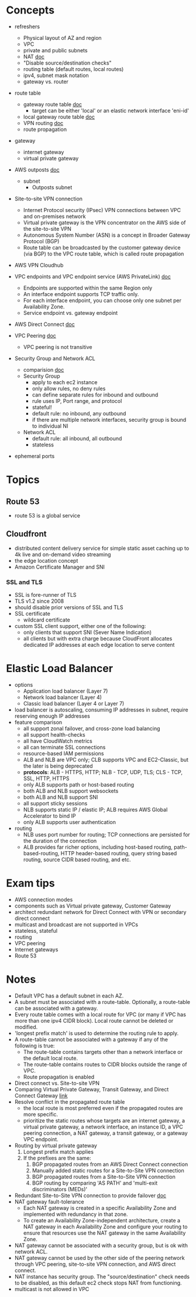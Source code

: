 # Concepts

- refreshers
    - Physical layout of AZ and region
    - VPC
    - private and public subnets
    - NAT [doc](https://docs.aws.amazon.com/vpc/latest/userguide/vpc-nat-gateway.html)
    - "Disable source/destination checks"
    - routing table (default routes, local routes)
    - ipv4, subnet mask notation
    - gateway vs. router
- route table
    - gateway route table [doc](https://docs.aws.amazon.com/vpc/latest/userguide/VPC_Route_Tables.html#gateway-route-table)
        - target can be either 'local' or an elastic network interface 'eni-id'
    - local gateway route table [doc](https://docs.aws.amazon.com/outposts/latest/userguide/outposts-local-gateways.html)
    - VPN routing [doc](https://docs.aws.amazon.com/vpn/latest/s2svpn/VPNRoutingTypes.html)
    - route propagation
- gateway
    - internet gateway
    - virtual private gateway
- AWS outposts [doc](https://docs.aws.amazon.com/outposts/latest/userguide/what-is-outposts.html)
    - subnet
        - Outposts subnet 
- Site-to-site VPN connection
    - Internet Protocol security (IPsec) VPN connections between VPC and on-premises network
    - Virtual private gateway is the VPN concentrator on the AWS side of the site-to-site VPN
    - Autonomous System Number (ASN) is a concept in Broader Gateway Protocol (BGP)
    - Route table can be broadcasted by the customer gateway device (via BGP) to the VPC route table, which is called route propagation
- AWS VPN Cloudhub
- VPC endpoints and VPC endpoint service (AWS PrivateLink) [doc](https://docs.aws.amazon.com/vpc/latest/userguide/endpoint-services-overview.html)
    - Endpoints are supported within the same Region only
    - An interface endpoint supports TCP traffic only.
    - For each interface endpoint, you can choose only one subnet per Availability Zone.
    - Service endpoint vs. gateway endpoint
- AWS Direct Connect [doc](https://docs.aws.amazon.com/directconnect/latest/UserGuide/Welcome.html)
- VPC Peering [doc](https://docs.aws.amazon.com/vpc/latest/peering/what-is-vpc-peering.html)
    - VPC peering is not transitive
- Security Group and Network ACL
    - comparision [doc](https://docs.aws.amazon.com/vpc/latest/userguide/VPC_Security.html#VPC_Security_Comparison)
    - Security Group
        - apply to each ec2 instance
        - only allow rules, no deny rules
        - can define separate rules for inbound and outbound
        - rule uses IP, Port range, and protocol 
        - stateful!
        - default rule: no inbound, any outbound
        - if there are multiple network interfaces, security group is bound to individual NI
    - Network ACL
        - default rule: all inbound, all outbound
        - stateless

- ephemeral ports


# Topics


## Route 53

- route 53 is a global service

## Cloudfront

- distributed content delivery service for simple static asset caching up to 4k live and on-demand video streaming
- the edge location concept
- Amazon Certificate Manager and SNI

### SSL and TLS
- SSL is fore-runner of TLS
- TLS v1.2 since 2008
- should disable prior versions of SSL and TLS
- SSL certificate
    - wildcard certificate
- custom SSL client support, either one of the following:
    - only clients that support SNI (Sever Name Indication)
    - all clients but with extra charge because CloudFront allocates dedicated IP addresses at each edge location to serve content
 
# Elastic Load Balancer

- options
    - Application load balancer (Layer 7)       
    - Network load balancer (Layer 4)
    - Classic load balancer (Layer 4 or Layer 7)
- load balancer is autoscaling, consuming IP addresses in subnet, require reserving enough IP addresses
- feature comparison
    - all support zonal failover, and cross-zone load balancing
    - all support health-checks
    - all have CloudWatch metrics
    - all can terminate SSL connections
    - resource-based IAM permissions
    - ALB and NLB are VPC only; CLB supports VPC and EC2-Classic, but the later is being deprecated
    - __protocols__: ALB - HTTPS, HTTP; NLB - TCP, UDP, TLS; CLS - TCP, SSL, HTTP, HTTPS
    - only ALB  supports path or host-based routing
    - both ALB and NLB support websockets
    - both ALB and NLB support SNI
    - all support sticky sessions
    - NLB supports static IP / elastic IP; ALB requires AWS Global Accelerator to bind IP
    - only ALB supports user authentication
- routing
    - NLB uses port number for routing; TCP connections are persisted for the duration of the connection
    - ALB provides far richer options, including host-based routing, path-based-routing, HTTP header-based routing, query string based routing, source CIDR based routing, and etc.
    
    
# Exam tips

- AWS connection modes
- components such as Virtual private gateway, Customer Gateway
- architect redundant network for Direct Connect with VPN or secondary direct connect
- multicast and broadcast are not supported in VPCs
- stateless, stateful
- routing
- VPC peering
- Internet gateways
- Route 53

    
    

# Notes

- Default VPC has a default subnet in each AZ.
- A subnet must be associated with a route-table. Optionally, a route-table can be associated with a gateway.
- Every route table comes with a local route for VPC (or many if VPC has more than one ipv4 CIDR block). Local route cannot be deleted or modified.
- 'longest prefix match' is used to determine the routing rule to apply.
- A route-table cannot be associated with a gateway if any of the following is true:
    - The route-table contains targets other than a network interface or the default local route.
    - The route-table contains routes to CIDR blocks outside the range of VPC.
    - Route propagation is enabled
- Direct connect vs. Site-to-site VPN
- Comparing Virtual Private Gateway, Transit Gateway, and Direct Connect Gateway [link](https://www.megaport.com/blog/aws-vgw-vs-dgw-vs-tgw/)
- Resolve conflict in the propagated route table
    - the local route is most preferred even if the propagated routes are more specific.
    - prioritize the static routes whose targets are an internet gateway, a virtual private gateway, a network interface, an instance ID, a VPC peering connection, a NAT gateway, a transit gateway, or a gateway VPC endpoint.
- Routing by virtual private gateway 
    1. Longest prefix match applies
    2. If the prefixes are the same:
        1. BGP propagated routes from an AWS Direct Connect connection
        2. Manually added static routes for a Site-to-Site VPN connection
        3. BGP propagated routes from a Site-to-Site VPN connection
        4. BGP routing by comparing 'AS PATH' and 'multi-exit discriminators (MEDs)'
- Redundant Site-to-Site VPN connection to provide failover [doc](https://docs.aws.amazon.com/vpn/latest/s2svpn/vpn-redundant-connection.html)
- NAT gateway fault-tolerance
    - Each NAT gateway is created in a specific Availability Zone and implemented with redundancy in that zone. 
    - To create an Availability Zone-independent architecture, create a NAT gateway in each Availability Zone and configure your routing to ensure that resources use the NAT gateway in the same Availability Zone.
- NAT gateway cannot be associated with a security group, but is ok with network ACL.
- NAT gateway cannot be used by the other side of the peering network through VPC peering, site-to-site VPN connection, and AWS direct connect.
- NAT instance has security group. The "source/destination" check needs to be disabled, as this default ec2 check stops NAT from functioning.
- multicast is not allowed in VPC
